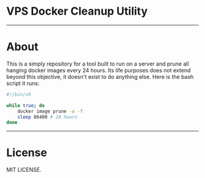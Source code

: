 # VPS Docker Cleanup Utility

***
# About

This is a simply repository for a tool built to run on a server and prune all hanging docker images every 24 hours. Its life purposes does not extend beyond this objective, it doesn't exist to do anything else. Here is the bash script it runs:

```bash
#!/bin/sh

while true; do
    docker image prune -a -f
    sleep 86400 # 24 hours
done
```

***
# License

MIT LICENSE.
